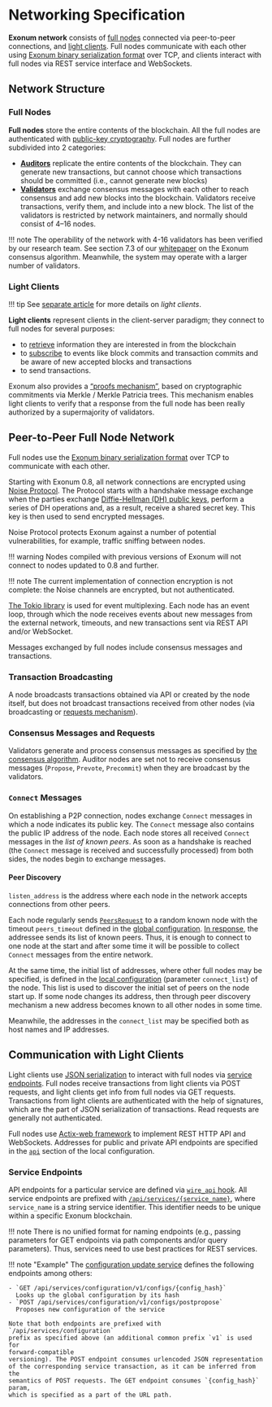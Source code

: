 # Networking Specification

**Exonum network** consists of [full nodes](../glossary.md#full-node)
connected via peer-to-peer connections, and
[light clients](../glossary.md#light-client).
Full nodes communicate with each other
using [Exonum binary serialization format](../glossary.md#binary-serialization)
over TCP, and clients interact with full nodes via REST service interface and
WebSockets.

## Network Structure

### Full Nodes

**Full nodes** store the entire contents of the blockchain. All the full nodes
are authenticated with
[public-key cryptography](../glossary.md#digital-signature).
Full nodes are further subdivided into 2 categories:

- [**Auditors**](../glossary.md#auditor) replicate the entire contents of the
  blockchain. They can generate new transactions, but cannot choose which
  transactions should be committed (i.e., cannot generate new blocks)
- [**Validators**](../glossary.md#validator) exchange consensus messages with
  each other to reach consensus and add new blocks into the blockchain.
  Validators receive transactions, verify them,
  and include into a new block. The list of the validators is restricted by
  network maintainers, and normally should consist of 4–16 nodes.

!!! note
    The operability of the network with 4-16 validators has been verified by
    our research team. See section 7.3 of our [whitepaper][whitepaper] on the
    Exonum consensus algorithm. Meanwhile, the system may operate with a
    larger number of validators.

### Light Clients

!!! tip
    See [separate article](../architecture/clients.md) for more details on
    _light clients_.

**Light clients** represent clients in the client-server paradigm; they connect
to full nodes for several purposes:

- to [retrieve](node-management.md#explorer-api-endpoints) information they are
  interested in from the blockchain
- to [subscribe](node-management.md#explorer-api-sockets) to events like block
  commits and transaction commits and be aware of new accepted blocks and
  transactions
- to send transactions.

Exonum also provides a [“proofs mechanism”](../glossary.md#merkle-proof),
based on cryptographic commitments via Merkle / Merkle Patricia
trees. This mechanism enables light clients to verify that a response from the
full node has been really authorized by a supermajority of validators.

## Peer-to-Peer Full Node Network

Full nodes use the
[Exonum binary serialization format](../glossary.md#binary-serialization)
over TCP to communicate with each other.

Starting with Exonum 0.8, all network connections are encrypted using
[Noise Protocol][noise]. The Protocol starts with a handshake message exchange
when the parties exchange [Diffie-Hellman (DH) public keys][DH], perform a
series of DH operations and, as a result, receive a shared secret key. This
key is then used to send encrypted messages.

Noise Protocol protects Exonum against a number of potential vulnerabilities,
for example, traffic sniffing between nodes.

!!! warning
    Nodes compiled with previous versions of Exonum will not connect to nodes
    updated to 0.8 and further.

!!! note
    The current implementation of connection encryption is not complete: the
    Noise channels are encrypted, but not authenticated.

[The Tokio library][tokio-lib] is used for event multiplexing. Each node has
an event loop, through which the node receives events about new messages from
the external network, timeouts, and new transactions sent via REST API and/or
WebSocket.

Messages exchanged by full nodes include consensus messages and transactions.

### Transaction Broadcasting

A node broadcasts transactions obtained via API or created by the node itself,
but does not broadcast transactions received from other nodes (via
broadcasting or [requests mechanism](consensus/requests.md)).

### Consensus Messages and Requests

Validators generate and process consensus messages as specified
by [the consensus algorithm](consensus/specification.md).
Auditor nodes are set not to receive consensus messages (`Propose`, `Prevote`,
`Precommit`) when they are broadcast by the validators.

### `Connect` Messages

On establishing a P2P connection, nodes exchange `Connect` messages
in which a node indicates its public key. The `Connect` message also contains
the public IP
address of the node. Each node stores all received `Connect` messages in
the _list of known peers_. As soon as a handshake is reached (the `Connect`
message is received and successfully processed) from both sides, the nodes begin
to exchange messages.

#### Peer Discovery

`listen_address` is the address where each node in the network accepts
connections from other peers.

Each node regularly sends [`PeersRequest`](consensus/requests.md#peersrequest)
to a random known node with the timeout `peers_timeout` defined in the
[global configuration](../architecture/configuration.md#genesisconsensus).
[In response](consensus/requests.md#peersrequest-1), the addressee sends its
list of known peers. Thus, it is enough to connect to one node at the start and
after some time it will be possible to collect `Connect` messages from the
entire network.

At the same time, the initial list of addresses, where other full nodes may
be specified, is defined in the
[local configuration](../glossary.md#local-configuration)
(parameter `connect_list`) of the node. This list is used to discover
the initial set of peers on the node start up. If some node changes its address,
then through peer discovery mechanism a new address becomes known to
all other nodes in some time.

Meanwhile, the addresses in the `connect_list` may be specified both as host
names and IP addresses.

## Communication with Light Clients

Light clients use [JSON serialization](../glossary.md#json-serialization)
to interact with full nodes via
[service endpoints](../glossary.md#service-endpoint).
Full nodes receive transactions from light clients via POST
requests, and light clients get info from full nodes via GET requests.
Transactions from light clients are authenticated with the help of
signatures, which are the part of JSON serialization of transactions. Read
requests are generally not authenticated.

Full nodes use [Actix-web framework](https://actix.rs) to implement REST
HTTP API and WebSockets. Addresses for public and private API endpoints are
specified in the [`api`](../architecture/configuration.md#api) section of the
local configuration.

### Service Endpoints

API endpoints for a particular service are defined via
[`wire_api` hook](../architecture/services.md#rest-api-initialization).
All service endpoints are prefixed with
[`/api/services/{service_name}`](../architecture/services.md#service-identifiers),
where `service_name` is a string service identifier. This identifier needs
to be unique within a specific Exonum blockchain.

!!! note
    There is no unified format for naming endpoints (e.g., passing parameters
    for GET endpoints via path components and/or query parameters).
    Thus, services need to use best practices for REST services.

!!! note "Example"
    The [configuration update service](configuration-updater.md) defines the
    following endpoints among others:

    - `GET /api/services/configuration/v1/configs/{config_hash}`  
      Looks up the global configuration by its hash
    - `POST /api/services/configuration/v1/configs/postpropose`  
      Proposes new configuration of the service

    Note that both endpoints are prefixed with `/api/services/configuration`
    prefix as specified above (an additional common prefix `v1` is used for
    forward-compatible
    versioning). The POST endpoint consumes urlencoded JSON representation
    of the corresponding service transaction, as it can be inferred from the
    semantics of POST requests. The GET endpoint consumes `{config_hash}` param,
    which is specified as a part of the URL path.

[tokio-lib]: https://tokio.rs/
[whitepaper]: https://bitfury.com/content/downloads/wp_consensus_181227.pdf
[noise]: https://noiseprotocol.org/
[DH]: https://en.wikipedia.org/wiki/Diffie%E2%80%93Hellman_key_exchange

